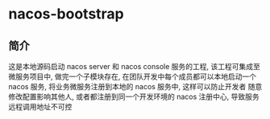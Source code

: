 # nacos-bootstrap

## 简介

这是本地源码启动 nacos server 和 nacos console 服务的工程, 该工程可集成至微服务项目中, 做完一个子模块存在, 
在团队开发中每个成员都可以本地启动一个 nacos 服务, 将业务微服务注册到本地的 nacos 服务中, 这样可以防止开发者
随意修改配置影响其他人, 或者都注册到同一个开发环境的 nacos 注册中心, 导致服务远程调用地址不可控

